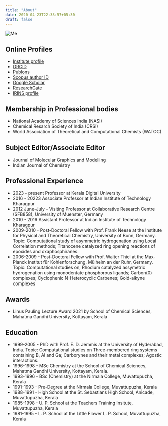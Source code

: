 ```yaml
---
title: "About"
date: 2020-04-23T22:33:57+05:30
draft: false
---
```


![Me](../images/anoop.png)

## Online Profiles

*    [Institute profile](http://www.iitkgp.ac.in/department/CY/faculty/cy-anoop)
*    [ORCID](https://orcid.org/0000-0002-8116-5506)
*    [Publons](http://www.researcherid.com/rid/B-3483-2008)
*    [Scopus author ID](https://www.scopus.com/authid/detail.uri?authorId=6508191130)
*    [Google Scholar](https://scholar.google.com/citations?user=QgKaomgAAAAJ&hl=en&oi=ao)
*    [ResearchGate](https://www.researchgate.net/profile/Anakuthil_Anoop/publications)
*    [IRINS profile](https://iitkgp.irins.org/profile/158067)

## Membership in Professional bodies

*    National Academy of Sciences India (NASI)
*    Chemical Resarch Society of India (CRSI)
*    World Association of Theoretical and Computational Chemists (WATOC)

## Subject Editor/Associate Editor

*    Journal of Molecular Graphics and Modelling
*    Indian Journal of Chemistry

## Professional Experience

*    2023 - present Professor at Kerala Digital University
*    2016 - 20223 Associate Professor at Indian Institute of Technology Kharagpur
*    2012 June-July - Visiting Professor at Collaborative Research Centre (SFB858), University of Muenster, Germany
*    2010 - 2016 Assistant Professor at Indian Institute of Technology Kharagpur
*    2009-2010 - Post-Doctoral Fellow with Prof. Frank Neese at the Institute for Physical and Theoretical Chemistry, University of Bonn, Germany.  Topic: Computational study of asymmetric hydrogenation using Local Correlation methods; Titanocene catalyzed ring opening reactions of epoxides and oxaphosphiranes.
*    2006-2009 - Post-Doctoral Fellow with Prof. Walter Thiel at the Max-Planck Institut für Kohlenforschung, Mülheim an der Ruhr, Germany. Topic: Computational studies on, Rhodium catalyzed assymetric hydrogenation using monodentate phosphorous ligands; Carbon(0) complexes; Cyclophenic N-Heterocyclic Carbenes; Gold-alkyne complexes

## Awards

*    Linus Pauling Lecture Award 2021 by School of Chemical Sciences, Mahatma
     Gandhi University, Kottayam, Kerala

## Education

*    1999-2005 - PhD with Prof. E. D. Jemmis at the University of Hyderabad, India. Topic: Computational studies on Three-membered ring systems containing B, Al and Ga; Carborynes and their metal complexes; Agostic interactions.
*    1996-1998 - MSc Chemistry at the School of Chemical Sciences, Mahatma Gandhi University, Kottayam, Kerala.
*    1993-1996 - BSc (Chemistry) at the Nirmala College, Muvattupuzha, Kerala
*    1991-1993 - Pre-Degree at the Nirmala College, Muvattupuzha, Kerala
*    1988-1991 - High School at the St. Sebastians High School, Anicade, Muvattupuzha, Kerala
*    1985-1998 - U. P. School at the Teachers Training Insitute, Muvattupuzha, Kerala
*    1981-1995 - L. P. School at the Little Flower L. P. School, Muvattupuzha, Kerala

